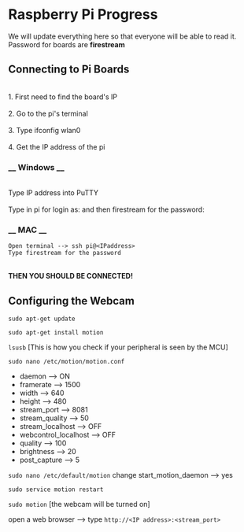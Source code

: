 # __Raspberry Pi Progress__
 We will update everything here so that everyone will be able to read it.
 <br />Password for boards are __firestream__  <br />
 
 
 ## __Connecting to Pi Boards__
  <br /> 1. First need to find the board's IP  <br /> 
  <br /> 2. Go to the pi's terminal<br /> 
 <br />  3. Type ifconfig wlan0 <br /> 
  <br /> 4. Get the IP address of the pi <br /> 
 ### __ Windows __
<br /> Type IP address into PuTTY <br /> 
<br /> Type in pi for login as: and then firestream for the password: <br />
 ### __ MAC __ 
    Open terminal --> ssh pi@<IPaddress> 
    Type firestream for the password
 
<br />                __THEN YOU SHOULD BE CONNECTED!__      <br />
 
 ## __Configuring the Webcam__
 
 `sudo apt-get update`
 
 `sudo apt-get install motion`
 
 `lsusb` [This is how you check if your peripheral is seen by the MCU]
 
 `sudo nano /etc/motion/motion.conf`
 
   - daemon --> ON
   - framerate --> 1500
   - width --> 640
   - height --> 480
   - stream_port --> 8081
   - stream_quality --> 50
   - stream_localhost --> OFF
   - webcontrol_localhost --> OFF
   - quality --> 100
   - brightness --> 20
   - post_capture --> 5

`sudo nano /etc/default/motion`
change start_motion_daemon --> yes

`sudo service motion restart`

`sudo motion`  [the webcam will be turned on]

open a web browser --> type `http://<IP address>:<stream_port>`

 
 

 
 
 
